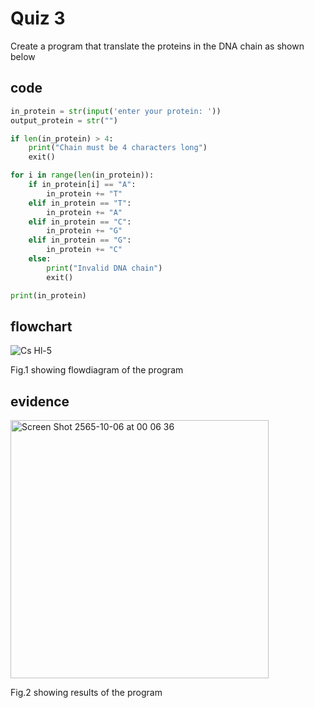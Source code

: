 # Quiz 3

Create a program that translate the proteins in the DNA chain as shown below

## code

```py
in_protein = str(input('enter your protein: '))
output_protein = str("")

if len(in_protein) > 4:
    print("Chain must be 4 characters long")
    exit()

for i in range(len(in_protein)):
    if in_protein[i] == "A":
        in_protein += "T"
    elif in_protein == "T":
        in_protein += "A"
    elif in_protein == "C":
        in_protein += "G"
    elif in_protein == "G":
        in_protein += "C"
    else:
        print("Invalid DNA chain")
        exit()

print(in_protein)
```

## flowchart

![Cs Hl-5](https://user-images.githubusercontent.com/111941936/191298236-38b665da-b5c0-4c21-97ba-e85602f30ddf.jpg)

Fig.1 showing flowdiagram of the program

## evidence

<img width="413" alt="Screen Shot 2565-10-06 at 00 06 36" src="https://user-images.githubusercontent.com/111941936/194095107-1c537ff9-197c-4a6a-ba01-f2f8272df09c.png">

Fig.2 showing results of the program
